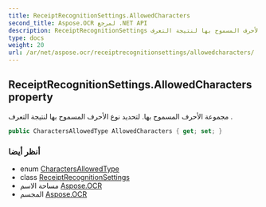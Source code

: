 ```yaml
---
title: ReceiptRecognitionSettings.AllowedCharacters
second_title: Aspose.OCR لمرجع .NET API
description: ReceiptRecognitionSettings ملكية. مجموعة الأحرف المسموح بها. لتحديد نوع الأحرف المسموح بها لنتيجة التعرف .
type: docs
weight: 20
url: /ar/net/aspose.ocr/receiptrecognitionsettings/allowedcharacters/
---
```

## ReceiptRecognitionSettings.AllowedCharacters property

مجموعة الأحرف المسموح بها. لتحديد نوع الأحرف المسموح بها لنتيجة التعرف .

```csharp
public CharactersAllowedType AllowedCharacters { get; set; }
```

### أنظر أيضا

* enum [CharactersAllowedType](../../charactersallowedtype/)
* class [ReceiptRecognitionSettings](../)
* مساحة الاسم [Aspose.OCR](../../receiptrecognitionsettings/)
* المجسم [Aspose.OCR](../../../)


